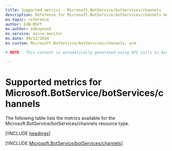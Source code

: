 ```yaml
---
title: Supported metrics - Microsoft.BotService/botServices/channels
description: Reference for Microsoft.BotService/botServices/channels metrics in Azure Monitor.
ms.topic: reference
author: EdB-MSFT
ms.author: edbaynash
ms.service: azure-monitor
ms.date: 09/12/2024
ms.custom: Microsoft.BotService/botServices/channels, arm

# NOTE:  This content is automatically generated using API calls to Azure. Any edits made on these files will be overwritten in the next run of the script. 

---
```


  
# Supported metrics for Microsoft.BotService/botServices/channels
  
The following table lists the metrics available for the Microsoft.BotService/botServices/channels resource type.  
  
  
[!INCLUDE [headings](~/reusable-content/ce-skilling/azure/includes/azure-monitor/reference/metrics/metrics-headings.md)]  
  
 

[!INCLUDE [Microsoft.BotService/botServices/channels](~/reusable-content/ce-skilling/azure/includes/azure-monitor/reference/metrics/microsoft-botservice-botservices-channels-metrics-include.md)]  

